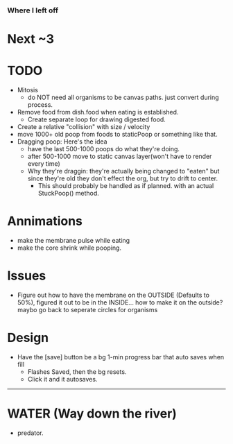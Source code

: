 ### Where I left off

# Next ~3

# TODO
- Mitosis
  - do NOT need all organisms to be canvas paths. just convert during process.
- Remove food from dish.food when eating is established.
  - Create separate loop for drawing digested food.  
- Create a relative "collision" with size / velocity
- move 1000+ old poop from foods to staticPoop or something like that.
- Dragging poop: Here's the idea
  - have the last 500-1000 poops do what they're doing.
  - after 500-1000 move to static canvas layer(won't have to render every time)
  - Why they're draggin: they're actually being changed to "eaten" but since they're old they don't effect the org, but try to drift to center.
    - This should probably be handled as if planned. with an actual StuckPoop() method.

# Annimations
- make the membrane pulse while eating
- make the core shrink while pooping.

# Issues
- Figure out how to have the membrane on the OUTSIDE (Defaults to 50%), figured it out to be in the INSIDE... how to make it on the outside? maybo go back to seperate circles for organisms

# Design
- Have the [save] button be a bg 1-min progress bar that auto saves when fill
  - Flashes Saved, then the bg resets.
  - Click it and it autosaves.

---
# WATER (Way down the river)
- predator.
